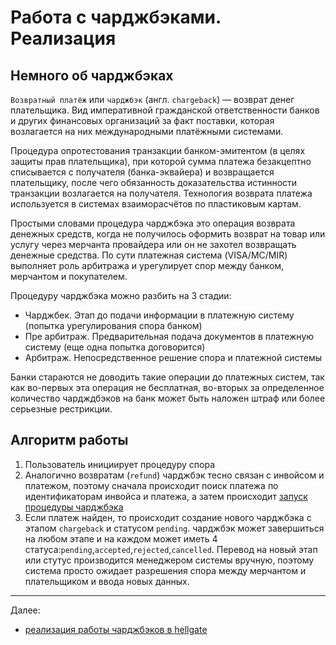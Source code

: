 # Работа с чарджбэками. Реализация

## Немного об чарджбэках

`Возвратный платёж` или `чарджбэк` (англ. `chargeback`) — возврат денег плательщика. 
Вид императивной гражданской ответственности банков и других финансовых 
организаций за факт поставки, которая возлагается на них международными 
платёжными системами.

Процедура опротестования транзакции банком-эмитентом (в целях защиты прав 
плательщика), при которой сумма платежа безакцептно списывается с получателя 
(банка-эквайера) и возвращается плательщику, после чего обязанность 
доказательства истинности транзакции возлагается на получателя. 
Технология возврата платежа используется в системах взаиморасчётов 
по пластиковым картам.

Простыми словами процедура чарджбэка это операция возврата денежных средств, 
когда не получилось оформить возврат на товар или услугу через мерчанта провайдера
или он не захотел возвращать денежные средства. По сути платежная система (VISA/MC/MIR)
выполняет роль арбитража и урегулирует спор между банком, мерчантом и покупателем.

Процедуру чарджбэка можно разбить на 3 стадии: 
- Чарджбек. Этап до подачи информации в платежную систему (попытка урегулирования спора банком)
- Пре арбитраж. Предварительная подача документов в платежную систему (еще одна попытка договорится)
- Арбитраж. Непосредственное решение спора и платежной системы

Банки стараются не доводить такие операции до платежных систем, так как во-первых 
эта операция не бесплатная, во-вторых за определенное количество чардждбэков 
на банк может быть наложен штраф или более серьезные рестрикции.

## Алгоритм работы

1. Пользователь инициирует процедуру спора
2. Аналогично возвратам (`refund`) чарджбэк тесно связан с инвойсом и платежом, 
поэтому сначала происходит поиск платежа по идентификаторам инвойса и платежа,
а затем происходит [запуск процедуры чарджбэка](https://github.com/valitydev/damsel/blob/master/proto/payment_processing.thrift#L1291)
3. Если платеж найден, то происходит создание нового чарджбэка с этапом `chargeback` 
и статусом `pending`. чарджбэк может завершиться на любом этапе и на каждом может 
иметь 4 статуса:`pending`,`accepted`,`rejected`,`cancelled`. Перевод на новый этап
или стутус производится менеджером системы вручную, поэтому система просто ожидает 
разрешения спора между мерчантом и плательщиком и ввода новых данных.

---

Далее:
- [реализация работы чарджбэков в hellgate](hg-chargeback-workflow.md)